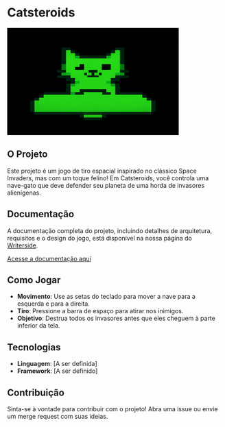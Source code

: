  # Catsteroids

<img src=".gitlab/catsteroids.png"  width="400" height="250" alt="Catsteroids"/>

## O Projeto

Este projeto é um jogo de tiro espacial inspirado no clássico Space Invaders, mas com um toque felino! Em Catsteroids, você controla uma nave-gato que deve defender seu planeta de uma horda de invasores alienígenas.

## Documentação

A documentação completa do projeto, incluindo detalhes de arquitetura, requisitos e o design do jogo, está disponível na nossa página do [Writerside](https://www.jetbrains.com/writerside/).

[Acesse a documentação aqui](./Writerside/hi.tree)

## Como Jogar

- **Movimento**: Use as setas do teclado para mover a nave para a esquerda e para a direita.
- **Tiro**: Pressione a barra de espaço para atirar nos inimigos.
- **Objetivo**: Destrua todos os invasores antes que eles cheguem à parte inferior da tela.

## Tecnologias

* **Linguagem**: [A ser definida]
* **Framework**: [A ser definido]

## Contribuição

Sinta-se à vontade para contribuir com o projeto! Abra uma issue ou envie um merge request com suas ideias.
